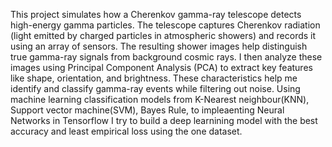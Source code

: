 This project simulates how a Cherenkov gamma-ray telescope detects high-energy gamma particles. The telescope captures Cherenkov radiation (light emitted by charged particles in atmospheric showers) and records it using an array of sensors. The resulting shower images help distinguish true gamma-ray signals from background cosmic rays.
I then analyze these images using Principal Component Analysis (PCA) to extract key features like shape, orientation, and brightness. These characteristics help me identify and classify gamma-ray events while filtering out noise.
Using machine learning classification models from K-Nearest neighbour(KNN), Support vector machine(SVM), Bayes Rule, to impleaenting Neural Networks in Tensorflow I try to build a deep learnining model with the best accuracy and least empirical loss using the one dataset. 
